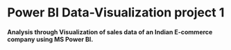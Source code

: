 # Power BI Data-Visualization project 1
#### Analysis through Visualization of sales data of an Indian E-commerce company using MS Power BI.
